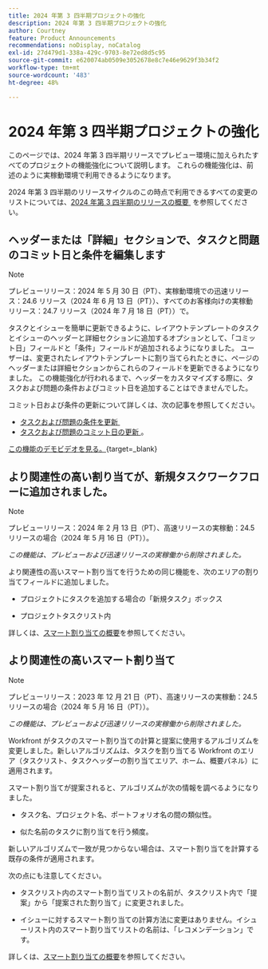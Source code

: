 ```yaml
---
title: 2024 年第 3 四半期プロジェクトの強化
description: 2024 年第 3 四半期プロジェクトの強化
author: Courtney
feature: Product Announcements
recommendations: noDisplay, noCatalog
exl-id: 27d479d1-338a-429c-9703-8e72ed8d5c95
source-git-commit: e620074ab0509e3052678e8c7e46e9629f3b34f2
workflow-type: tm+mt
source-wordcount: '483'
ht-degree: 48%

---
```


# 2024 年第 3 四半期プロジェクトの強化

このページでは、2024 年第 3 四半期リリースでプレビュー環境に加えられたすべてのプロジェクトの機能強化について説明します。 これらの機能強化は、前述のように実稼動環境で利用できるようになります。

2024 年第 3 四半期のリリースサイクルのこの時点で利用できるすべての変更のリストについては、[2024 年第 3 四半期のリリースの概要 &#x200B;](/help/quicksilver/product-announcements/product-releases/24-q3-release-activity/24-q3-release-overview.md) を参照してください。


## ヘッダーまたは「詳細」セクションで、タスクと問題のコミット日と条件を編集します

>[!NOTE]
>
>プレビューリリース：2024 年 5 月 30 日（PT）、実稼動環境での迅速リリース：24.6 リリース（2024 年 6 月 13 日（PT））、すべてのお客様向けの実稼動リリース：24.7 リリース（2024 年 7 月 18 日（PT））で。

タスクとイシューを簡単に更新できるように、レイアウトテンプレートのタスクとイシューのヘッダーと詳細セクションに追加するオプションとして、「コミット日」フィールドと「条件」フィールドが追加されるようになりました。 ユーザーは、変更されたレイアウトテンプレートに割り当てられたときに、ページのヘッダーまたは詳細セクションからこれらのフィールドを更新できるようになりました。 この機能強化が行われるまで、ヘッダーをカスタマイズする際に、タスクおよび問題の条件およびコミット日を追加することはできませんでした。

コミット日および条件の更新について詳しくは、次の記事を参照してください。

* [&#x200B; タスクおよび問題の条件を更新 &#x200B;](/help/quicksilver/manage-work/projects/updating-work-in-a-project/update-condition-for-tasks-and-issues.md)
* [&#x200B; タスクおよび問題のコミット日の更新 &#x200B;](/help/quicksilver/manage-work/projects/updating-work-in-a-project/update-commit-date-on-tasks-and-issues.md)。

[この機能のデモビデオを見る。](https://video.tv.adobe.com/v/3429471/){target=_blank}

## より関連性の高い割り当てが、新規タスクワークフローに追加されました。

>[!NOTE]
>
>プレビューリリース：2024 年 2 月 13 日（PT）、高速リリースの実稼動：24.5 リリースの場合（2024 年 5 月 16 日（PT））。
>
>_この機能は、プレビューおよび迅速リリースの実稼働から削除されました。_

より関連性の高いスマート割り当てを行うための同じ機能を、次のエリアの割り当てフィールドに追加しました。

* プロジェクトにタスクを追加する場合の「新規タスク」ボックス

* プロジェクトタスクリスト内

詳しくは、[スマート割り当ての概要](/help/quicksilver/manage-work/tasks/assign-tasks/smart-assignments.md)を参照してください。

## より関連性の高いスマート割り当て

>[!NOTE]
>
>プレビューリリース：2023 年 12 月 21 日（PT）、高速リリースの実稼動：24.5 リリースの場合（2024 年 5 月 16 日（PT））。
>
>_この機能は、プレビューおよび迅速リリースの実稼働から削除されました。_

Workfront がタスクのスマート割り当ての計算と提案に使用するアルゴリズムを変更しました。新しいアルゴリズムは、タスクを割り当てる Workfront のエリア（タスクリスト、タスクヘッダーの割り当てエリア、ホーム、概要パネル）に適用されます。

スマート割り当てが提案されると、アルゴリズムが次の情報を調べるようになりました。

* タスク名、プロジェクト名、ポートフォリオ名の間の類似性。

* 似た名前のタスクに割り当てを行う頻度。

新しいアルゴリズムで一致が見つからない場合は、スマート割り当てを計算する既存の条件が適用されます。

次の点にも注意してください。

* タスクリスト内のスマート割り当てリストの名前が、タスクリスト内で「提案」から「提案された割り当て」に変更されました。

* イシューに対するスマート割り当ての計算方法に変更はありません。イシューリスト内のスマート割り当てリストの名前は、「レコメンデーション」です。

詳しくは、[スマート割り当ての概要](/help/quicksilver/manage-work/tasks/assign-tasks/smart-assignments.md)を参照してください。
